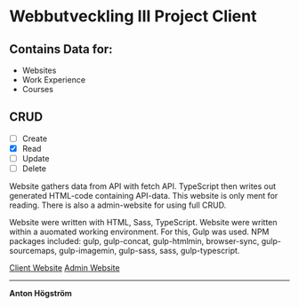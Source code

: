 # Webbutveckling III Project Client

## Contains Data for:
- Websites
- Work Experience
- Courses


## CRUD
- [ ] Create
- [x] Read
- [ ] Update
- [ ] Delete

Website gathers data from API with fetch API.
TypeScript then writes out generated HTML-code containing API-data.
This website is only ment for reading. There is also a admin-website for using full CRUD.

Website were written with HTML, Sass, TypeScript.
Website were written within a auomated working environment.
For this, Gulp was used. NPM packages included:
gulp, gulp-concat, gulp-htmlmin, browser-sync, gulp-sourcemaps, gulp-imagemin, gulp-sass, sass, gulp-typescript.

[Client Website](https://devnoe.com/MIUN/WEBB3PROJ/portfolio_client/)
[Admin Website](https://devnoe.com/MIUN/WEBB3PROJ/portfolio_admin/admin.php)

---

**Anton Högström**

